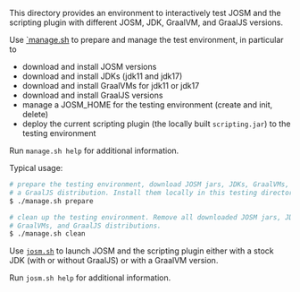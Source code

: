 This directory provides an environment to interactively test JOSM and the scripting plugin with different JOSM, JDK, GraalVM, and GraalJS versions.

Use [`manage.sh](manage.sh) to prepare and manage the test environment, in particular to

* download and install JOSM versions
* download and install JDKs (jdk11 and jdk17)
* download and install GraalVMs for jdk11 or jdk17
* download and install GraalJS versions
* manage a JOSM_HOME for the testing environment (create and init, delete)
* deploy the current scripting plugin (the locally built `scripting.jar`) to the testing environment

Run `manage.sh help` for additional information.

Typical usage:
```bash
# prepare the testing environment, download JOSM jars, JDKs, GraalVMs, and
# a GraalJS distribution. Install them locally in this testing directory
$ ./manage.sh prepare

# clean up the testing environment. Remove all downloaded JOSM jars, JDKs,
# GraalVMs, and GraalJS distributions.
$ ./manage.sh clean
```

Use [`josm.sh`](josm.sh) to launch JOSM and the scripting plugin either with a stock JDK (with or without GraalJS) or with a GraalVM version.

Run `josm.sh help` for additional information.
```